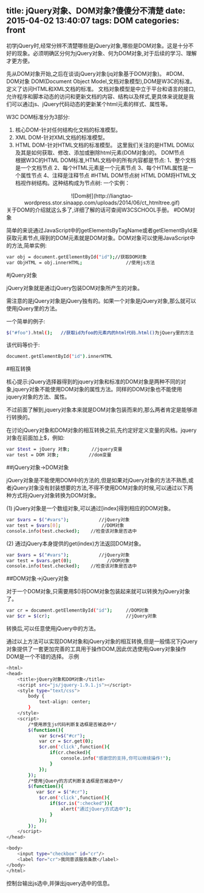 title: jQuery对象、DOM对象?傻傻分不清楚
date: 2015-04-02 13:40:07
tags: DOM
categories: front
---
   初学jQuery时,经常分辨不清楚哪些是jQuery对象,哪些是DOM对象。这是十分不好的现象。必须明确区分何为jQuery对象、何为DOM对象,对于后续的学习、理解才更方便。

   先从DOM对象开始,之后在谈谈jQuery对象(jq对象基于DOM对象)。
#DOM、DOM对象
   DOM(Document Object Model,文档对象模型),DOM是W3C的标准。定义了访问HTML和XML文档的标准。
文档对象模型是中立于平台和语言的接口,允许程序和脚本动态的访问和更新文档的内容、结构以及样式,更具体来说就是我们可以通过js、jQuery代码动态的更新某个html元素的样式、属性等。
<!--more-->
   W3C DOM标准分为3部分:
   1. 核心DOM-针对任何结构化文档的标准模型。
   2. XML DOM-针对XML文档的标准模型。
   3. HTML DOM-针对HTML文档的标准模型。
   这里我们关注的是HTML DOM以及其是如何获取、修改、添加或删除html元素(DOM对象)的。
DOM节点       
   根据W3C的HTML DOM标准,HTML文档中的所有内容都是节点:
   1、整个文档是一个文档节点
   2、每个HTML元素是一个元素节点
   3、每个HTML属性是一个属性节点
   4、注释是注释节点
#HTML DOM节点树
   HTML DOM将HTML文档视作树结构。这种结构成为节点树:
   一个实例：
   <center>![Dom树](http://liangtao-wordpress.stor.sinaapp.com/uploads/2014/06/ct_htmltree.gif)</center>
   关于DOM的介绍就这么多了,详细了解的话可查阅W3CSCHOOL手册。
#DOM对象

   简单的来说通过JavaScript中的getElementsByTagName或者getElementById来获取元素节点,得到的DOM元素就是DOM对象。DOM对象可以使用JavaScript中的方法,简单实例:
```bash
var obj = document.getElementById("id");//获取DOM对象
var ObjHTML = obj.innerHTML;                //使用js方法
```
#jQuery对象

   jQuery对象就是通过jQuery包装DOM对象所产生的对象。

   需注意的是jQuery对象是jQuery独有的。如果一个对象是jQuery对象,那么就可以使用jQuery里的方法。

   一个简单的例子:
```bash
$("#foo").html();   //获取id为foo的元素内的html代码.html()为jQuery里的方法
```
   该代码等价于:
```bash
document.getElementById("id").innerHTML
```

#相互转换

   核心提示:jQuery选择器得到的jquery对象和标准的DOM对象是两种不同的对象,jquery对象不能使用DOM对象的属性方法。同样的DOM对象也不能使用jquery对象的方法、属性。

   不过前面了解到,jquery对象本来就是DOM对象包装而来的,那么两者肯定是能够进行转换的。

   在讨论jQuery对象和DOM对象的相互转换之前,先约定好定义变量的风格。jquery对象在前面加上$，例如:
```bash
var $test = jQuery 对象;        //jquery变量
var test = DOM 对象;           //dom变量
```

##jQuery对象->DOM对象

   jQuery对象是不能使用DOM中的方法的,但是如果对jQuery对象的方法不熟悉,或者jQuery对象没有封装想要的方法,不得不使用DOM对象的时候,可以通过以下两种方式将jQuery对象转换为DOM对象。

   (1) jQuery对象是一个数组对象,可以通过[index]得到相应的DOM对象。
```bash
var $vars = $("#vars");           //jQuery对象
var test = $vars[0];               //DOM对象
console.info(test.checked);    //检查该对象是否选中
```
   (2) 通过jQuery本身提供的get(index)方法返回DOM对象。
```bash
var $vars = $("#vars");           //jQuery对象
var test = $vars.get(0);             //DOM对象
console.info(test.checked);    //检查该对象是否选中
```
##DOM对象->jQuery对象

   对于一个DOM对象,只需要用$()将DOM对象包装起来就可以转换为jQuery对象了。
```bash
var cr = document.getElementById("id");     //DOM对象
var $cr = $(cr);                            //jQuery对象
```
   转换后,可以任意使用jQuery中的方法。

   通过以上方法可以实现DOM对象和jQuery对象的相互转换,但是一般情况下jQuery对象提供了一套更加完善的工具用于操作DOM,因此优选使用jQuery对象操作DOM是一个不错的选择。
示例
```bash
<html>
<head>
    <title>jQuery对象和DOM对象</title>
    <script src="js/jquery-1.9.1.js"></script>
    <style type="text/css">
        body {
            text-align: center;
        }
    </style>
    <script>
		/*使用原生js代码判断复选框是否被选中*/
		$(function(){
			var $cr=$("#cr");
			var cr = $cr.get(0);
			$cr.on('click',function(){
				if(cr.checked){
					console.info("感谢您的支持,你可以继续操作!");
				}
			});
		});
		/*使用jQuery的方式判断复选框是否被选中*/
		$(function(){
		   var $cr = $("#cr");
			$cr.on('click',function(){
				if($cr.is(":checked")){
					alert("通过jQuery方式选中");
				}
			});
		});
    </script>
</head>

<body>
    <input type="checkbox" id="cr"/>
    <label for="cr">我同意该服务条款</label>
</body>
</html>
```
   控制台输出js选中,并弹出jquery选中的信息。
